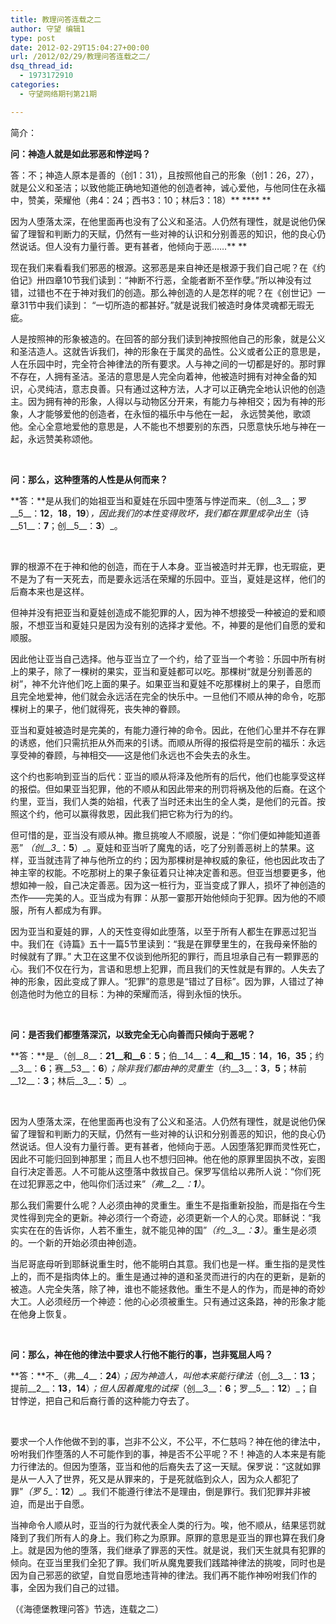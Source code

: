 ```yaml
---
title: 教理问答连载之二
author: 守望 编辑1
type: post
date: 2012-02-29T15:04:27+00:00
url: /2012/02/29/教理问答连载之二/
dsq_thread_id:
  - 1973172910
categories:
  - 守望网络期刊第21期

---
```

简介：

**问：神造人就是如此邪恶和悖逆吗？**

答：不；神造人原本是善的（创1：31），且按照他自己的形象（创1：26，27），就是公义和圣洁；以致他能正确地知道他的创造者神，诚心爱他，与他同住在永福中，赞美，荣耀他（弗4：24；西书3：10；林后3：18）** **** **

因为人堕落太深，在他里面再也没有了公义和圣洁。人仍然有理性，就是说他仍保留了理智和判断力的天赋，仍然有一些对神的认识和分别善恶的知识，他的良心仍然说话。但人没有力量行善。更有甚者，他倾向于恶……** **

<!--more-->

现在我们来看看我们邪恶的根源。这邪恶是来自神还是根源于我们自己呢？在《约伯记》卅四章10节我们读到：“神断不行恶，全能者断不至作孽。”所以神没有过错，过错也不在于神对我们的创造。那么神创造的人是怎样的呢？在《创世记》一章31节中我们读到： “一切所造的都甚好。”就是说我们被造时身体灵魂都无瑕无疵。

人是按照神的形象被造的。在回答的部分我们读到神按照他自己的形象，就是公义和圣洁造人。这就告诉我们，神的形象在于属灵的品性。公义或者公正的意思是，人在乐园中时，完全符合神律法的所有要求。人与神之间的一切都是好的。那时罪不存在，人拥有圣洁。圣洁的意思是人完全向着神，他被造时拥有对神全备的知识，心灵纯洁，意志良善。只有通过这种方法，人才可以正确完全地认识他的创造主。因为拥有神的形象，人得以与动物区分开来，有能力与神相交；因为有神的形象，人才能够爱他的创造者，在永恒的福乐中与他在一起， 永远赞美他，歌颂他。全心全意地爱他的意思是，人不能也不想要别的东西，只愿意快乐地与神在一起，永远赞美称颂他。

&nbsp;

**问：那么，这种堕落的人性是从何而来？**

**答：**是从我们的始祖亚当和夏娃在乐园中堕落与悖逆而来_（创__3__；罗__5__：__12__，__18__，__19__）_，因此我们的本性变得败坏，我们都在罪里成孕出生_（诗__51__：__7__；创__5__：__3__）_。

&nbsp;

罪的根源不在于神和他的创造，而在于人本身。亚当被造时并无罪，也无瑕疵，更不是为了有一天死去，而是要永远活在荣耀的乐园中。亚当，夏娃是这样，他们的后裔本来也是这样。

但神并没有把亚当和夏娃创造成不能犯罪的人，因为神不想接受一种被迫的爱和顺服，不想亚当和夏娃只是因为没有别的选择才爱他。不，神要的是他们自愿的爱和顺服。

因此他让亚当自己选择。他与亚当立了一个约，给了亚当一个考验：乐园中所有树上的果子，除了一棵树的果实，亚当和夏娃都可以吃。那棵树“就是分别善恶的树”，神不允许他们吃上面的果子。如果亚当和夏娃不吃那棵树上的果子，自愿而且完全地爱神，他们就会永远活在完全的快乐中。一旦他们不顺从神的命令，吃那棵树上的果子，他们就得死，丧失神的眷顾。

亚当和夏娃被造时是完美的，有能力遵行神的命令。因此，在他们心里并不存在罪的诱惑，他们只需抗拒从外而来的引诱。而顺从所得的报偿将是空前的福乐：永远享受神的眷顾，与神相交——这是他们永远也不会失去的永生。

这个约也影响到亚当的后代：亚当的顺从将泽及他所有的后代，他们也能享受这样的报偿。但如果亚当犯罪，他的不顺从和因此带来的刑罚将祸及他的后裔。在这个约里，亚当，我们人类的始祖，代表了当时还未出生的全人类，是他们的元首。按照这个约，他可以赢得救恩，因此我们把它称为行为的约。

但可惜的是，亚当没有顺从神。撒旦挑唆人不顺服，说是：“你们便如神能知道善恶” _（创__3__：__5__）_。夏娃和亚当听了魔鬼的话，吃了分别善恶树上的禁果。这样，亚当就违背了神与他所立的约；因为那棵树是神权威的象征，他也因此攻击了神主宰的权能。不吃那树上的果子象征着只让神决定善和恶。但亚当想要更多，他想如神一般，自己决定善恶。因为这一桩行为，亚当变成了罪人，损坏了神创造的杰作——完美的人。亚当成为有罪：从那一霎那开始他倾向于犯罪。因为他的不顺服，所有人都成为有罪。

因为亚当和夏娃的罪，人的天性变得如此堕落，以至于所有人都生在罪恶过犯当中。我们在《诗篇》五十一篇5节里读到：“我是在罪孽里生的，在我母亲怀胎的时候就有了罪。” 大卫在这里不仅谈到他所犯的罪行，而且坦承自己有一颗罪恶的心。我们不仅在行为，言语和思想上犯罪，而且我们的天性就是有罪的。人失去了神的形象，因此变成了罪人。“犯罪”的意思是“错过了目标”。因为罪，人错过了神创造他时为他立的目标：为神的荣耀而活，得到永恒的快乐。

&nbsp;

**问：是否我们都堕落深沉，以致完全无心向善而只倾向于恶呢？**

**答：**是_（创__8__：__21__和__6__：__5__；伯__14__：__4__和__15__：__14__，__16__，__35__；约__3__：__6__；赛__53__：__6__）_；除非我们都由神的灵重生_（约__3__：__3__，__5__；林前__12__：__3__；林后__3__：__5__）_。

&nbsp;

因为人堕落太深，在他里面再也没有了公义和圣洁。人仍然有理性，就是说他仍保留了理智和判断力的天赋，仍然有一些对神的认识和分别善恶的知识，他的良心仍然说话。但人没有力量行善。更有甚者，他倾向于恶。人因堕落犯罪而灵性死亡，因此不可能归回到神那里；而且人也不想归回神。他在他的原罪里固执不改，妄图自行决定善恶。人不可能从这堕落中救拔自己。保罗写信给以弗所人说：“你们死在过犯罪恶之中，他叫你们活过来”_（弗__2__：__1__）_。

那么我们需要什么呢？人必须由神的灵重生。重生不是指重新投胎，而是指在今生灵性得到完全的更新。神必须行一个奇迹，必须更新一个人的心灵。耶稣说：“我实实在在的告诉你，人若不重生，就不能见神的国”_（约__3__：__3__）_。重生是必须的。一个新的开始必须由神创造。

当尼哥底母听到耶稣说重生时，他不能明白其意。我们也是一样。重生指的是灵性上的，而不是指肉体上的。重生是通过神的道和圣灵而进行的内在的更新，是新的被造。人完全失落，除了神，谁也不能拯救他。重生不是人的作为，而是神的奇妙大工。人必须经历一个神迹：他的心必须被重生。只有通过这条路，神的形象才能在他身上恢复。

&nbsp;

**问：那么，神在他的律法中要求人行他不能行的事，岂非冤屈人吗？**

**答：**不_（弗__4__：__24__）_；因为神造人，叫他本来能行律法_（创__3__：__13__；提前__2__：__13__，__14__）_；但人因着魔鬼的试探_（创__3__：__6__；罗__5__：__12__）_；自甘悖逆，把自己和后裔行善的这种能力夺去了。

&nbsp;

要求一个人作他做不到的事，岂非不公义，不公平，不仁慈吗？神在他的律法中，吩咐我们作堕落的人不可能作到的事，神是否不公平呢？不！神造的人本来是有能力行律法的。但因为堕落，亚当和他的后裔失去了这一天赋。保罗说：“这就如罪是从一人入了世界，死又是从罪来的，于是死就临到众人，因为众人都犯了罪”_（罗_ _5__：__12__）_。我们不能遵行律法不是理由，倒是罪行。我们犯罪并非被迫，而是出于自愿。

当神命令人顺从时，亚当的行为就代表全人类的行为。唉，他不顺从，结果惩罚就降到了我们所有人的身上。我们称之为原罪。原罪的意思是亚当的罪也算在我们身上。就是因为他的堕落，我们继承了罪恶的天性。就是说，我们天生就具有犯罪的倾向。在亚当里我们全犯了罪。我们听从魔鬼要我们践踏神律法的挑唆，同时也是因为自己邪恶的欲望，自觉自愿地违背神的律法。我们再不能作神吩咐我们作的事，全因为我们自己的过错。

（《海德堡教理问答》节选，连载之二）

&nbsp;